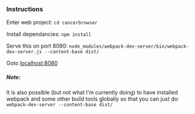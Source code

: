 ### Instructions

Enter web project: `cd cancerbrowser`

Install dependancies: `npm install`

Serve this on port 8080: `node_modules/webpack-dev-server/bin/webpack-dev-server.js --content-base dist/`

Goto [localhost:8080](http://localhost:8080)

##### Note:
It is also possible (but not what I'm currently doing) to have installed webpack and some other build tools globally so that you can just do: `webpack-dev-server --content-base dist/`
